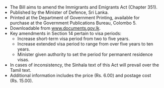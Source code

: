 - The Bill aims to amend the Immigrants and Emigrants Act (Chapter 351).
- Published by the Minister of Defence, Sri Lanka.
- Printed at the Department of Government Printing, available for purchase at the Government Publications Bureau, Colombo 5.
- Downloadable from www.documents.gov.lk.
- Key amendments in Section 14 pertain to visa periods:
  - Increase short-term visa period from two to five years.
  - Increase extended visa period to range from over five years to ten years.
  - Minister given authority to set the period for permanent residence visas.
- In cases of inconsistency, the Sinhala text of this Act will prevail over the Tamil text.
- Additional information includes the price (Rs. 6.00) and postage cost (Rs. 15.00).

